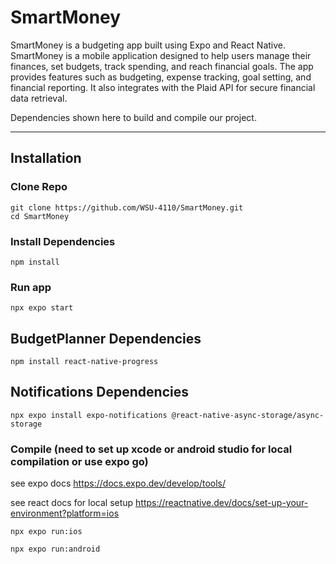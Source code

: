 # SmartMoney

SmartMoney is a budgeting app built using Expo and React Native. SmartMoney is a mobile application designed to help users manage their finances, set budgets, track spending, and reach financial goals. The app provides features such as budgeting, expense tracking, goal setting, and financial reporting. It also integrates with the Plaid API for secure financial data retrieval.



Dependencies shown here to build and compile our project. 
________________________________________________________________________________________________________________________________________________________________________________________________________________________________________________________________________________________________________________________________________________________________________________

## Installation
### Clone Repo
```
git clone https://github.com/WSU-4110/SmartMoney.git
cd SmartMoney
```

### Install Dependencies
```
npm install
```

### Run app
```
npx expo start
```

## BudgetPlanner Dependencies
```
npm install react-native-progress
```

## Notifications Dependencies
```
npx expo install expo-notifications @react-native-async-storage/async-storage
```



### Compile (need to set up xcode or android studio for local compilation or use expo go)

see expo docs 
    https://docs.expo.dev/develop/tools/

see react docs for local setup  https://reactnative.dev/docs/set-up-your-environment?platform=ios

```
npx expo run:ios
```

```
npx expo run:android
```
